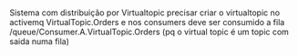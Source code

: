 #
Sistema com distribuição por Virtualtopic
precisar criar o virtualtopic no activemq VirtualTopic.Orders
e nos consumers deve ser consumido a fila /queue/Consumer.A.VirtualTopic.Orders (pq o virtual topic é um topic com saida numa fila)